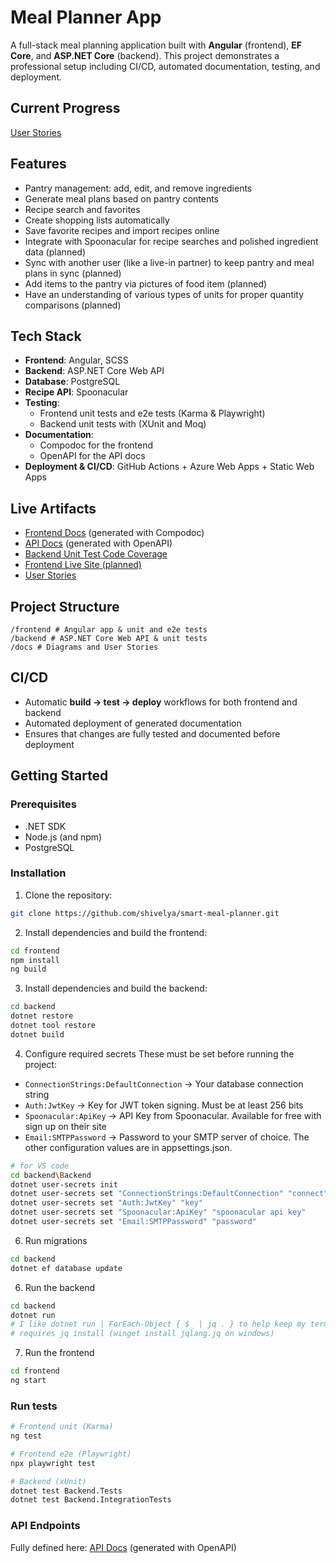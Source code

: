 # Meal Planner App

A full-stack meal planning application built with **Angular** (frontend), **EF Core**, and **ASP.NET Core** (backend). This project demonstrates a professional setup including CI/CD, automated documentation, testing, and deployment.

## Current Progress
[User Stories](https://github.com/shivelya/smart-meal-planner/blob/main/docs/user-stories.md)

## Features
- Pantry management: add, edit, and remove ingredients
- Generate meal plans based on pantry contents
- Recipe search and favorites
- Create shopping lists automatically
- Save favorite recipes and import recipes online
- Integrate with Spoonacular for recipe searches and polished ingredient data (planned)
- Sync with another user (like a live-in partner) to keep pantry and meal plans in sync (planned)
- Add items to the pantry via pictures of food item (planned)
- Have an understanding of various types of units for proper quantity comparisons (planned)

## Tech Stack
- **Frontend**: Angular, SCSS
- **Backend**: ASP.NET Core Web API
- **Database**: PostgreSQL
- **Recipe API**: Spoonacular
- **Testing**:
  - Frontend unit tests and e2e tests (Karma & Playwright)
  - Backend unit tests with (XUnit and Moq)
- **Documentation**:
  - Compodoc for the frontend
  - OpenAPI for the API docs
- **Deployment & CI/CD**: GitHub Actions + Azure Web Apps + Static Web Apps

## Live Artifacts
- [Frontend Docs](https://salmon-pond-0787b270f.1.azurestaticapps.net/frontend) (generated with Compodoc)
- [API Docs](https://smart-meal-planner-backend-ceazgjcaehfghdf7.canadacentral-01.azurewebsites.net/swagger/index.html) (generated with OpenAPI)
- [Backend Unit Test Code Coverage](https://salmon-pond-0787b270f.1.azurestaticapps.net/coveragereport/index.htm)
- [Frontend Live Site (planned)](https://lemon-tree-0078d2d0f.1.azurestaticapps.net/)
- [User Stories](https://github.com/shivelya/smart-meal-planner/blob/main/docs/user-stories.md)

## Project Structure
```console
/frontend # Angular app & unit and e2e tests
/backend # ASP.NET Core Web API & unit tests
/docs # Diagrams and User Stories
```

## CI/CD
- Automatic **build → test → deploy** workflows for both frontend and backend
- Automated deployment of generated documentation
- Ensures that changes are fully tested and documented before deployment

## Getting Started

### Prerequisites
 - .NET SDK
 - Node.js (and npm)
 - PostgreSQL

### Installation
1. Clone the repository:
```bash
git clone https://github.com/shivelya/smart-meal-planner.git
```

2. Install dependencies and build the frontend:
```bash
cd frontend
npm install
ng build
```

3. Install dependencies and build the backend:
```bash
cd backend
dotnet restore
dotnet tool restore
dotnet build
```

4. Configure required secrets
These must be set before running the project:
- `ConnectionStrings:DefaultConnection` → Your database connection string
- `Auth:JwtKey` → Key for JWT token signing. Must be at least 256 bits
- `Spoonacular:ApiKey` → API Key from Spoonacular. Available for free with sign up on their site
- `Email:SMTPPassword` → Password to your SMTP server of choice. The other configuration values are in appsettings.json.

```bash
# for VS code
cd backend\Backend
dotnet user-secrets init
dotnet user-secrets set "ConnectionStrings:DefaultConnection" "connect"
dotnet user-secrets set "Auth:JwtKey" "key"
dotnet user-secrets set "Spoonacular:ApiKey" "spoonacular api key"
dotnet user-secrets set "Email:SMTPPassword" "password"
```

6. Run migrations
```bash
cd backend
dotnet ef database update
```

6. Run the backend
```bash
cd backend
dotnet run
# I like dotnet run | ForEach-Object { $_ | jq . } to help keep my terminal messages readable
# requires jq install (winget install jqlang.jq on windows)
```

7. Run the frontend
```bash
cd frontend
ng start
```

### Run tests
```bash
# Frontend unit (Karma)
ng test

# Frontend e2e (Playwright)
npx playwright test

# Backend (xUnit)
dotnet test Backend.Tests
dotnet test Backend.IntegrationTests
```

### API Endpoints
Fully defined here: [API Docs](https://smart-meal-planner-backend-ceazgjcaehfghdf7.canadacentral-01.azurewebsites.net/swagger/index.html) (generated with OpenAPI)
